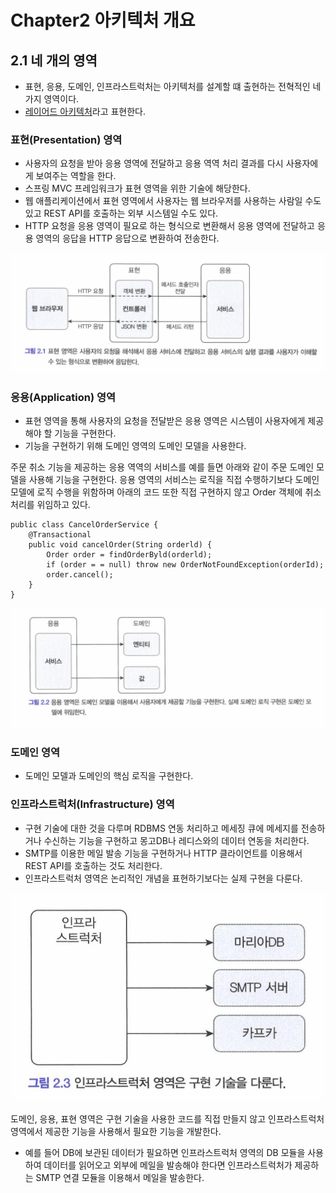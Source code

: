 # Chapter2 아키텍처 개요

## 2.1 네 개의 영역
* 표현, 응용, 도메인, 인프라스트럭처는 아키텍처를 설계할 떄 출현하는 전혁적인 네 가지 영역이다. 
* [레이어드 아키텍처](https://stylishc.tistory.com/144)라고 표현한다.

### 표현(Presentation) 영역
* 사용자의 요청을 받아 응용 영역에 전달하고 응용 역역 처리 결과를 다시 사용자에게 보여주는 역할을 한다.
* 스프링 MVC 프레임워크가 표현 영역을 위한 기술에 해당한다.
* 웹 애플리케이션에서 표현 영역에서 사용자는 웹 브라우저를 사용하는 사람일 수도 있고 REST API를 호출하는 외부 시스템일 수도 있다.
* HTTP 요청을 응용 영역이 필요로 하는 형식으로 변환해서 응용 영역에 전달하고 응용 영역의 응답을 HTTP 응답으로 변환하여 전송한다.


<img src="./그림 2.1.png">

### 응용(Application) 영역
* 표현 영역을 통해 사용자의 요청을 전달받은 응용 영역은 시스템이 사용자에게 제공해야 할 기능을 구현한다.
* 기능을 구현하기 위해 도메인 영역의 도메인 모델을 사용한다.

주문 취소 기능을 제공하는 응용 역역의 서비스를 예를 들면 아래와 같이 주문 도메인 모델을 사용해 기능을 구현한다. 응용 영역의 서비스는 로직을 직접 수행하기보다 도메인 모델에 로직 수행을 위함하며 아래의 코드 또한 직접 구현하지 않고 Order 객체에 취소 처리를 위임하고 있다.
```
public class CancelOrderService {
    @Transactional
    public void cancelOrder(String orderld) {
        Order order = findOrderByld(orderld);
        if (order = = null) throw new OrderNotFoundException(orderId); 
        order.cancel();
    }
}
```

<img src="./그림 2.2.png">

### 도메인 영역
* 도메인 모델과 도메인의 핵심 로직을 구현한다.

### 인프라스트럭처(Infrastructure) 영역
* 구현 기술에 대한 것을 다루며 RDBMS 연동 처리하고 메세징 큐에 메세지를 전송하거나 수신하는 기능을 구현하고 몽고DB나 레디스와의 데이터 연동을 처리한다.
* SMTP를 이용한 메일 발송 기능을 구현하거나 HTTP 클라이언트를 이용해서 REST API를 호출하는 것도 처리한다.
* 인프라스트럭처 영역은 논리적인 개념을 표현하기보다는 실제 구현을 다룬다.

<img src="./그림 2.3.png">

도메인, 응용, 표현 영역은 구현 기술을 사용한 코드를 직접 만들지 않고 인프라스트럭처 영역에서 제공한 기능을 사용해서 필요한 기능을 개발한다.
*  예를 들어 DB에 보관된 데이터가 필요하면 인프라스트럭처 영역의 DB 모듈을 사용하여 데이터를 읽어오고 외부에 메일을 발송해야 한다면 인프라스트럭처가 제공하는 SMTP 연결 모듈을 이용해서 메일을 발송한다.
